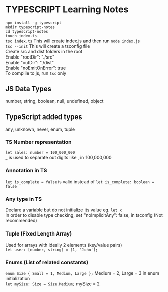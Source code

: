 # TYPESCRIPT Learning Notes

`npm install -g typescript` <br/>
`mkdir typescript-notes` <br/>
`cd typescript-notes` <br/>
`touch index.ts` <br/>
`tsc index.ts` This will create index.js and then run `node index.js` <br/>
`tsc --init` This will create a tsconfig file <br/>
Create src and dist folders in the root <br/>
Enable "rootDir": "./src" <br/>
Enable "outDir": "./dist" <br/>
Enable "noEmitOnError": true <br/>
To complile to js, run `tsc` only <br/>

## JS Data Types
number, string, boolean, null, undefined, object
## TypeScript added types
any, unknown, never, enum, tuple
### TS Number representation
`let sales: number = 100_000_000` <br/>
_ is used to separate out digits like , in 100,000,000 <br/>
### Annotation in TS
`let is_complete = false` is valid instead of `let is_complete: boolean = false`
### Any type in TS
Declare a variable but do not initialize its value eg. `let x` <br/>
In order to disable type checking, set "noImplicitAny": false, in tsconfig (Not recommended)
### Tuple (Fixed Length Array)
Used for arrays with ideally 2 elements (key/value pairs) <br/>
`let user: [number, string] = [1, 'John'];`
### Enums (List of related constants)
`enum Size { Small = 1, Medium, Large };` Medium = 2, Large = 3 in enum initialization <br/>
`let mySize: Size = Size.Medium;` mySize = 2